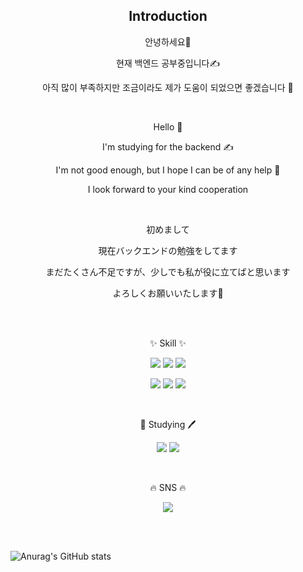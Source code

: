 <h2 align="center">Introduction</h2>

<p align="center">안녕하세요👋</p>
<p align="center">현재 백엔드 공부중입니다✍</p>
<p align="center">아직 많이 부족하지만 조금이라도 제가 도움이 되었으면 좋겠습니다 💪</p>
<br>

<p align="center">Hello 👋</p>
<p align="center">I'm studying for the backend ✍</p>
<p align="center">I'm not good enough, but I hope I can be of any help 💪</p>
<p align="center">I look forward to your kind cooperation</p>
<br>

<p align="center">初めまして</p>
<p align="center">現在バックエンドの勉強をしてます</p>
<p align="center">まだたくさん不足ですが、少しでも私が役に立てばと思います</p>
<p align="center">よろしくお願いいたします🙇</p>
<br><br>
<p align="center">✨ Skill ✨</p>
<p align="center"><img src="https://img.shields.io/badge/HTML-E34F26?style=flat&logo=HTML5&logoColor=white"> <img src="https://img.shields.io/badge/CSS-1572B6?style=flat&logo=CSS3&logoColor=white"> <img src="https://img.shields.io/badge/JS-F7DF1E?style=flat&logo=JavaScript&logoColor=black"></p>

<p align="center"><img src="https://img.shields.io/badge/Java-blue?style=flat&logoColor=red"> <img src="https://img.shields.io/badge/Spring Boot-6DB33F?style=flat&logo=Spring Boot&logoColor=white"> <img src="https://img.shields.io/badge/Sourcetree-0052CC?style=flat&logo=Sourcetree&logoColor=white"></p><br>

<p align="center">📖 Studying 🖊</p>
<p align="center"><img src="https://img.shields.io/badge/Jquery-fefefe?style=flat&logo=jQuery&logoColor=0769AD"> <img src="https://img.shields.io/badge/JSP-black?style=flat&logoColor=white"></p><br>

<p align="center">🔥 SNS 🔥</p>
<p align="center"><a href="https://blog.naver.com/haduck1226" target="_blank"><img src="https://img.shields.io/badge/Blog-03C75A?style=flat-square&logo=Naver&logoColor=white"/></a></p>

<br><br>
<!-- stat 표시 -->
<!-- stat 사이트  https://github.com/anuraghazra/github-readme-stats/blob/master/themes/README.md -->
![Anurag's GitHub stats](https://github-readme-stats.vercel.app/api?username=HDH914&show_icons=true&theme=ocean_dark)
